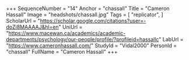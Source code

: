 +++
SequenceNumber = "14"
Anchor = "chassall"
Title = "Cameron Hassall"
Image = "headshots/chassall.jpg"
Tags = [ "replicator", ]
ScholarUrl = "https://scholar.google.com/citations?user=-doZi8MAAAAJ&hl=en"
UniUrl = "https://www.macewan.ca/academics/academic-departments/psychology/our-people/profile/?profileid=hassallc"
LabUrl = "https://www.cameronhassall.com/"
StudyId = "Vidal2000"
PersonId = "chassall"
FullName = "Cameron Hassall"
+++